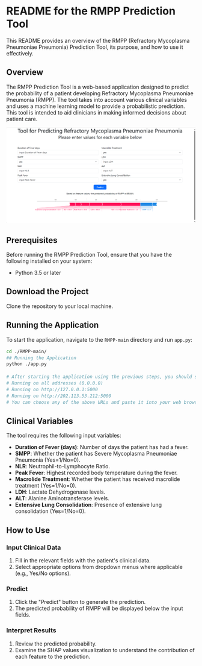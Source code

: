# README for the RMPP Prediction Tool

This README provides an overview of the RMPP (Refractory Mycoplasma Pneumoniae Pneumonia) Prediction Tool, its purpose, and how to use it effectively.

## Overview

The RMPP Prediction Tool is a web-based application designed to predict the probability of a patient developing Refractory Mycoplasma Pneumoniae Pneumonia (RMPP). The tool takes into account various clinical variables and uses a machine learning model to provide a probabilistic prediction. This tool is intended to aid clinicians in making informed decisions about patient care.


![image text](https://github.com/yuhan-coder/RMPP/blob/main/IMG.png)
## Prerequisites

Before running the RMPP Prediction Tool, ensure that you have the following installed on your system:
- Python 3.5 or later

## Download the Project

Clone the repository to your local machine.

## Running the Application

To start the application, navigate to the `RMPP-main` directory and run `app.py`:

```bash
cd ./RMPP-main/
## Running the Application
python ./app.py

# After starting the application using the previous steps, you should see output similar to:
# Running on all addresses (0.0.0.0)
# Running on http://127.0.0.1:5000
# Running on http://202.113.53.212:5000
# You can choose any of the above URLs and paste it into your web browser to access the RMPP Prediction Tool.

```



## Clinical Variables

The tool requires the following input variables:

- **Duration of Fever (days)**: Number of days the patient has had a fever.
- **SMPP**: Whether the patient has Severe Mycoplasma Pneumoniae Pneumonia (Yes=1/No=0).
- **NLR**: Neutrophil-to-Lymphocyte Ratio.
- **Peak Fever**: Highest recorded body temperature during the fever.
- **Macrolide Treatment**: Whether the patient has received macrolide treatment (Yes=1/No=0).
- **LDH**: Lactate Dehydrogenase levels.
- **ALT**: Alanine Aminotransferase levels.
- **Extensive Lung Consolidation**: Presence of extensive lung consolidation (Yes=1/No=0).

## How to Use

### Input Clinical Data

1. Fill in the relevant fields with the patient's clinical data.
2. Select appropriate options from dropdown menus where applicable (e.g., Yes/No options).

### Predict

1. Click the "Predict" button to generate the prediction.
2. The predicted probability of RMPP will be displayed below the input fields.

### Interpret Results

1. Review the predicted probability.
2. Examine the SHAP values visualization to understand the contribution of each feature to the prediction.



